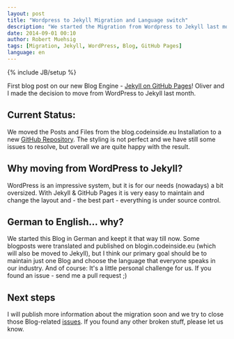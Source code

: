 ```yaml
---
layout: post
title: "Wordpress to Jekyll Migration and Language switch"
description: "We started the Migration from Wordpress to Jekyll last month - this is our first post on the new platform and in English!"
date: 2014-09-01 00:10
author: Robert Muehsig
tags: [Migration, Jekyll, WordPress, Blog, GitHub Pages]
language: en
---
```

{% include JB/setup %}

First blog post on our new Blog Engine - [Jekyll on GitHub Pages](https://pages.github.com/)! Oliver and I made the decision to move from WordPress to Jekyll last month.

## Current Status:
We moved the Posts and Files from the blog.codeinside.eu Installation to a new [GitHub Repository](https://github.com/Code-Inside/Blog/). The styling is not perfect and we have still some issues to resolve, but overall we are quite happy with the result.

## Why moving from WordPress to Jekyll?
WordPress is an impressive system, but it is for our needs (nowadays) a bit oversized. With Jekyll & GitHub Pages it is very easy to maintain and change the layout and - the best part - everything is under source control.

## German to English... why?
We started this Blog in German and keept it that way till now. Some blogposts were translated and published on blogin.codeinside.eu (which will also be moved to Jekyll), but I think our primary goal should be to maintain just one Blog and choose the language that everyone speaks in our industry. And of course: It's a little personal challenge for us. If you found an issue - send me a pull request ;)

## Next steps
I will publish more information about the migration soon and we try to close those Blog-related [issues](https://github.com/Code-Inside/Blog/issues/). If you found any other broken stuff, please let us know.
